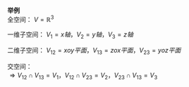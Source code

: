 **举例**  
全空间： $V=\mathbb{R}^3$  
  
一维子空间： $V_1=x轴，V_2=y轴，V_3=z轴$  
  
二维子空间： $V_{12}=xoy平面，V_{13}=zox平面，V_{23}=yoz平面$  
  
交空间：  
 $\Rightarrow V_{12}\cap V_{13}=V_1，  
V_{12}\cap V_{23}=V_2，  
V_{23}\cap V_{13}=V_3$  
